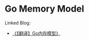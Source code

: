 # **Go Memory Model**



Linked Blog:

-   [《【翻译】Go内存模型》](https://jasonkayzk.github.io/2022/10/26/【翻译】Go内存模型/)
